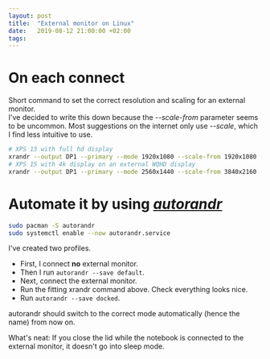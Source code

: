 ```yaml
---
layout: post
title:  "External monitor on Linux"
date:   2019-08-12 21:00:00 +02:00
tags:
---
```


# On each connect

Short command to set the correct resolution and scaling for an external monitor.  
I've decided to write this down because the *--scale-from* parameter seems to be uncommon. Most suggestions on the internet only use *--scale*, which I find less intuitive to use.

```bash
# XPS 13 with full hd display
xrandr --output DP1 --primary --mode 1920x1080 --scale-from 1920x1080 --same-as eDP1
# XPS 15 with 4k display on an external WQHD display
xrandr --output DP1 --primary --mode 2560x1440 --scale-from 3840x2160 --same-as eDP1
```

# Automate it by using [*autorandr*](https://github.com/wertarbyte/autorandr)

```bash
sudo pacman -S autorandr
sudo systemctl enable --now autorandr.service
```

I've created two profiles.
- First, I connect **no** external monitor.
- Then I run `autorandr --save default`.
- Next, connect the external monitor.
- Run the fitting xrandr command above. Check everything looks nice.
- Run `autorandr --save docked`.

autorandr should switch to the correct mode automatically (hence the name) from now on.

What's neat: If you close the lid while the notebook is connected to the external monitor, it doesn't go into sleep mode.
